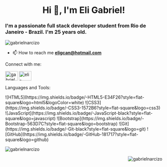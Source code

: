 <h1 align="center">Hi 👋, I'm Eli Gabriel!</h1>
<h3 align="left">I'm a passionate full stack developer student from Rio de Janeiro - Brazil. I'm 25 years old.</h3>

<p align="left"> <img src="https://komarev.com/ghpvc/?username=gabrielnarcizo&label=Profile%20views&color=19b40e&style=flat-square" alt="gabrielnarcizo" /> </p>

- 📫 How to reach me **eligcan@hotmail.com**

<p align="left">Connect with me:</p>
<p align="left">
<a href="https://codepen.io/gabrielnarcizo" target="blank"><img align="center" src="https://cdn.jsdelivr.net/npm/simple-icons@3.0.1/icons/codepen.svg" alt="gabrielnarcizo" height="30" width="40" /></a>
<a href="https://linkedin.com/in/eli-gabriel-narcizo" target="blank"><img align="center" src="https://cdn.jsdelivr.net/npm/simple-icons@3.0.1/icons/linkedin.svg" alt="eli-gabriel-narcizo" height="30" width="40" /></a>
</p>

<p align="left">Languages and Tools:</p>
![HTML5](https://img.shields.io/badge/-HTML5-E34F26?style=flat-square&logo=html5&logoColor=white)
![CSS3](https://img.shields.io/badge/-CSS3-1572B6?style=flat-square&logo=css3)
![JavaScript](https://img.shields.io/badge/-JavaScript-black?style=flat-square&logo=javascript)
![Bootstrap](https://img.shields.io/badge/-Bootstrap-563D7C?style=flat-square&logo=bootstrap)
![Git](https://img.shields.io/badge/-Git-black?style=flat-square&logo=git)
![GitHub](https://img.shields.io/badge/-GitHub-181717?style=flat-square&logo=github) 


<p>&nbsp;<img align="left" src="https://github-readme-stats.vercel.app/api?username=gabrielnarcizo&show_icons=true&theme=dark&locale=en" alt="gabrielnarcizo" /></p>

<p><img align="right" src="https://github-readme-stats.vercel.app/api/top-langs?username=gabrielnarcizo&show_icons=true&theme=dark&locale=en&layout=compact" alt="gabrielnarcizo" /></p>


